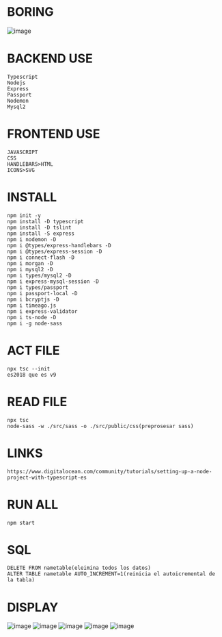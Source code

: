 # BORING
![image](https://user-images.githubusercontent.com/69361351/148438140-346d7161-1421-4747-98c4-356947b5c18e.png)


# BACKEND USE
    Typescript
    Nodejs
    Express
    Passport
    Nodemon
    Mysql2


# FRONTEND USE
    JAVASCRIPT
    CSS
    HANDLEBARS>HTML
    ICONS>SVG


# INSTALL
    npm init -y
    npm install -D typescript
    npm install -D tslint
    npm install -S express
    npm i nodemon -D
    npm i @types/express-handlebars -D 
    npm i @types/express-session -D
    npm i connect-flash -D
    npm i morgan -D 
    npm i mysql2 -D
    npm i types/mysql2 -D
    npm i express-mysql-session -D
    npm i types/passport
    npm i passport-local -D
    npm i bcryptjs -D
    npm i timeago.js 
    npm i express-validator
    npm i ts-node -D
    npm i -g node-sass


# ACT FILE
    npx tsc --init
    es2018 que es v9


# READ FILE
    npx tsc
    node-sass -w ./src/sass -o ./src/public/css(preprosesar sass)


# LINKS
    https://www.digitalocean.com/community/tutorials/setting-up-a-node-project-with-typescript-es


# RUN ALL
    npm start


# SQL
    DELETE FROM nametable(eleimina todos los datos)
    ALTER TABLE nametable AUTO_INCREMENT=1(reinicia el autoicremental de la tabla)


# DISPLAY
![image](https://user-images.githubusercontent.com/69361351/149650240-e46a97f9-c7e0-4cb1-8cf9-bf6b068ac434.png)
![image](https://user-images.githubusercontent.com/69361351/149650252-4e2d92d5-4c11-4145-abc4-127de27bac8e.png)
![image](https://user-images.githubusercontent.com/69361351/149650270-5dea7876-1958-4d12-9243-068ab82d78b4.png)
![image](https://user-images.githubusercontent.com/69361351/149650276-37b0186d-d822-4b30-91ea-5d7427d48066.png)
![image](https://user-images.githubusercontent.com/69361351/149650317-4f969477-6502-4692-945c-f66fc1931c63.png)









